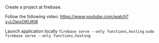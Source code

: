 Create a project at firebase.

Follow the following video: https://www.youtube.com/watch?v=LOeioOKUKI8

Launch application locally
    `firebase serve --only functions,hosting`
    `sudo firebase serve --only functions,hosting`